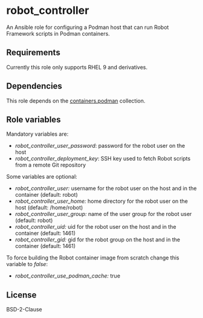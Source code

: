 # robot_controller

An Ansible role for configuring a Podman host that can run Robot Framework
scripts in Podman containers.

## Requirements

Currently this role only supports RHEL 9 and derivatives.

## Dependencies

This role depends on the
[containers.podman](https://galaxy.ansible.com/ui/repo/published/containers/podman/)
collection.

## Role variables

Mandatory variables are:

* *robot_controller_user_password*: password for the robot user on the host
* *robot_controller_deployment_key*: SSH key used to fetch Robot scripts from a remote Git repository

Some variables are optional:

* *robot_controller_user:* username for the robot user on the host and in the container (default: robot)
* *robot_controller_user_home:* home directory for the robot user on the host (default: /home/robot)
* *robot_controller_user_group:* name of the user group for the robot user (default: robot)
* *robot_controller_uid:* uid for the robot user on the host and in the container (default: 1461)
* *robot_controller_gid:* gid for the robot group on the host and in the container (default: 1461)

To force building the Robot container image from scratch change this variable to *false*:

* *robot_controller_use_podman_cache:* true

## License

BSD-2-Clause
